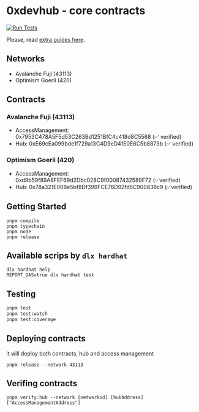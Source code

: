 # 0xdevhub - core contracts

[![Run Tests](https://github.com/0xdevhub/core-contracts/actions/workflows/tests.yml/badge.svg)](https://github.com/0xdevhub/core-contracts/actions/workflows/tests.yml)

Please, read [extra guides here](guides-examples.md).

## Networks

- Avalanche Fuji (43113)
- Optimism Goerli (420)

## Contracts

### Avalanche Fuji (43113)

- AccessManagement: 0x7953C478A5F5d53C263Bd1251BfC4c418d8C5568 (✅ verified)
- Hub: 0xE69cEa099bde1f729a13C4D9eD41E0E6C5b8873b (✅ verified)

### Optimism Goerli (420)

- AccessManagement: 0xd9b59f89A8FEF69d2Dbc028C9f00087432589F72 (✅verified)
- Hub: 0x78a321E00Be5bf8Df399FCE76D92fd5C900638c9 (✅verified)

## Getting Started

```shell
pnpm compile
pnpm typechain
pnpm node
pnpm release
```

## Available scrips by `dlx hardhat`

```shell
dlx hardhat help
REPORT_GAS=true dlx hardhat test
```

## Testing

```bash
pnpm test
pnpm test:watch
pnpm test:coverage
```

## Deploying contracts

it will deploy both contracts, hub and access management

```shell
pnpm release --network 43113
```

## Verifing contracts

```shell
pnpm verify:hub --network [networkid] [hubAddress] ["AccessManagementAddress"]
```
